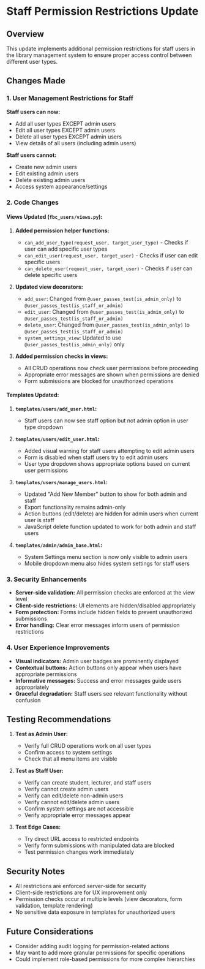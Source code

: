 # Staff Permission Restrictions Update

## Overview
This update implements additional permission restrictions for staff users in the library management system to ensure proper access control between different user types.

## Changes Made

### 1. User Management Restrictions for Staff

**Staff users can now:**
- Add all user types EXCEPT admin users
- Edit all user types EXCEPT admin users  
- Delete all user types EXCEPT admin users
- View details of all users (including admin users)

**Staff users cannot:**
- Create new admin users
- Edit existing admin users
- Delete existing admin users
- Access system appearance/settings

### 2. Code Changes

#### Views Updated (`fbc_users/views.py`):

1. **Added permission helper functions:**
   - `can_add_user_type(request_user, target_user_type)` - Checks if user can add specific user types
   - `can_edit_user(request_user, target_user)` - Checks if user can edit specific users
   - `can_delete_user(request_user, target_user)` - Checks if user can delete specific users

2. **Updated view decorators:**
   - `add_user`: Changed from `@user_passes_test(is_admin_only)` to `@user_passes_test(is_staff_or_admin)`
   - `edit_user`: Changed from `@user_passes_test(is_admin_only)` to `@user_passes_test(is_staff_or_admin)`
   - `delete_user`: Changed from `@user_passes_test(is_admin_only)` to `@user_passes_test(is_staff_or_admin)`
   - `system_settings_view`: Updated to use `@user_passes_test(is_admin_only)` only

3. **Added permission checks in views:**
   - All CRUD operations now check user permissions before proceeding
   - Appropriate error messages are shown when permissions are denied
   - Form submissions are blocked for unauthorized operations

#### Templates Updated:

1. **`templates/users/add_user.html`:**
   - Staff users can now see staff option but not admin option in user type dropdown

2. **`templates/users/edit_user.html`:**
   - Added visual warning for staff users attempting to edit admin users
   - Form is disabled when staff users try to edit admin users
   - User type dropdown shows appropriate options based on current user permissions

3. **`templates/users/manage_users.html`:**
   - Updated "Add New Member" button to show for both admin and staff
   - Export functionality remains admin-only
   - Action buttons (edit/delete) are hidden for admin users when current user is staff
   - JavaScript delete function updated to work for both admin and staff users

4. **`templates/admin/admin_base.html`:**
   - System Settings menu section is now only visible to admin users
   - Mobile dropdown menu also hides system settings for staff users

### 3. Security Enhancements

- **Server-side validation:** All permission checks are enforced at the view level
- **Client-side restrictions:** UI elements are hidden/disabled appropriately
- **Form protection:** Forms include hidden fields to prevent unauthorized submissions
- **Error handling:** Clear error messages inform users of permission restrictions

### 4. User Experience Improvements

- **Visual indicators:** Admin user badges are prominently displayed
- **Contextual buttons:** Action buttons only appear when users have appropriate permissions
- **Informative messages:** Success and error messages guide users appropriately
- **Graceful degradation:** Staff users see relevant functionality without confusion

## Testing Recommendations

1. **Test as Admin User:**
   - Verify full CRUD operations work on all user types
   - Confirm access to system settings
   - Check that all menu items are visible

2. **Test as Staff User:**
   - Verify can create student, lecturer, and staff users
   - Verify cannot create admin users
   - Verify can edit/delete non-admin users
   - Verify cannot edit/delete admin users
   - Confirm system settings are not accessible
   - Verify appropriate error messages appear

3. **Test Edge Cases:**
   - Try direct URL access to restricted endpoints
   - Verify form submissions with manipulated data are blocked
   - Test permission changes work immediately

## Security Notes

- All restrictions are enforced server-side for security
- Client-side restrictions are for UX improvement only
- Permission checks occur at multiple levels (view decorators, form validation, template rendering)
- No sensitive data exposure in templates for unauthorized users

## Future Considerations

- Consider adding audit logging for permission-related actions
- May want to add more granular permissions for specific operations
- Could implement role-based permissions for more complex hierarchies
